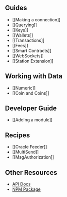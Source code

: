 ## Guides

- [[Making a connection]]
- [[Querying]]
- [[Keys]]
- [[Wallets]]
- [[Transactions]]
- [[Fees]]
- [[Smart Contracts]]
- [[WebSockets]]
- [[Station Extension]]

## Working with Data

- [[Numeric]]
- [[Coin and Coins]]

## Developer Guide

- [[Adding a module]]

## Recipes
- [[Oracle Feeder]]
- [[MultiSend]]
- [[MsgAuthorization]]

## Other Resources

- [API Docs](https://terra-project.github.io/terra.js/)
- [NPM Package](https://www.npmjs.com/package/@terra-money/terra.js)